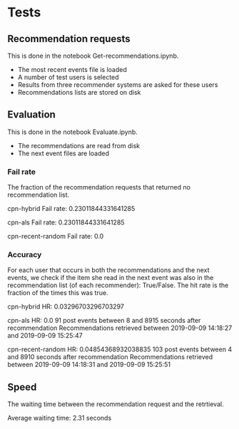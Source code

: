 # Tests

## Recommendation requests

This is done in the notebook Get-recommendations.ipynb.

* The most recent events file is loaded
* A number of test users is selected
* Results from three recommender systems are asked for these users
* Recommendations lists are stored on disk



## Evaluation

This is done in the notebook Evaluate.ipynb.

* The recommendations are read from disk
* The next event files are loaded


### Fail rate

The fraction of the recommendation requests that returned no recommendation list.

cpn-hybrid
Fail rate: 0.23011844331641285

cpn-als
Fail rate: 0.23011844331641285

cpn-recent-random
Fail rate: 0.0


### Accuracy

For each user that occurs in both the recommendations and the next events, we check if the item she read in the next event was also in the recommendation list (of each recommender): True/False.  The hit rate is the fraction of the times this was true.

cpn-hybrid
HR: 0.03296703296703297

cpn-als
HR: 0.0
91 post events between 8 and 8915 seconds after recommendation
Recommendations retrieved between 2019-09-09 14:18:27 and 2019-09-09 15:25:47

cpn-recent-random
HR: 0.04854368932038835
103 post events between 4 and 8910 seconds after recommendation
Recommendations retrieved between 2019-09-09 14:18:31 and 2019-09-09 15:25:51




## Speed

The waiting time between the recommendation request and the retrtieval.

Average waiting time: 2.31 seconds
